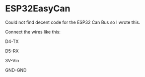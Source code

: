 # ESP32EasyCan
Could not find decent code for the ESP32 Can Bus so I wrote this. 

Connect the wires like this:

D4-TX 

D5-RX 

3V-Vin 

GND-GND
